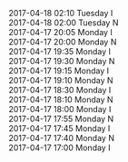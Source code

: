 2017-04-18 02:10 Tuesday  I  
2017-04-18 02:00 Tuesday  N  
2017-04-17 20:05 Monday  I  
2017-04-17 20:00 Monday  N  
2017-04-17 19:35 Monday  I  
2017-04-17 19:30 Monday  N  
2017-04-17 19:15 Monday  I  
2017-04-17 19:10 Monday  N  
2017-04-17 18:30 Monday  I  
2017-04-17 18:10 Monday  N  
2017-04-17 18:00 Monday  I  
2017-04-17 17:55 Monday  N  
2017-04-17 17:45 Monday  I  
2017-04-17 17:40 Monday  N  
2017-04-17 17:00 Monday  I  
